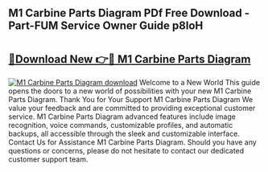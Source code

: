 ## M1 Carbine Parts Diagram PDf Free Download - Part-FUM Service Owner Guide p8loH

# <h2><a href="http://dfk1zuj.blite.top/?on=M1+Carbine+Parts+Diagram">🔗Download New 👉🔴 M1 Carbine Parts Diagram</a></h2>

[![M1 Carbine Parts Diagram download](https://i.imgur.com/lujVjoI.png)](http://dfk1zuj.blite.top/?on=M1+Carbine+Parts+Diagram)
Welcome to a New World This guide opens the doors to a new world of possibilities with your new M1 Carbine Parts Diagram. Thank You for Your Support M1 Carbine Parts Diagram We value your feedback and are committed to providing exceptional customer service. M1 Carbine Parts Diagram advanced features include image recognition, voice commands, customizable profiles, and automatic backups, all accessible through the sleek and customizable interface. Contact Us for Assistance M1 Carbine Parts Diagram. Should you have any questions or concerns, please do not hesitate to contact our dedicated customer support team.
